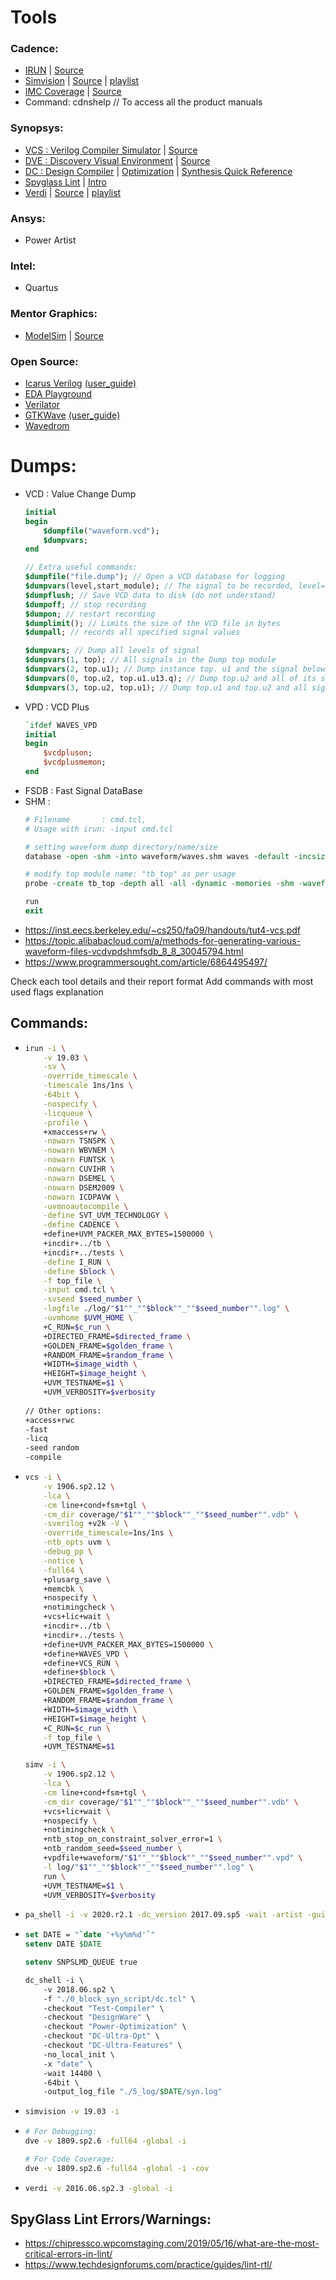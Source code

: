 # Tools

### Cadence:
- [IRUN](https://drive.google.com/file/d/18dzLl3XIZnPw_kemmVF-VQx5XBJ9SwxT/view?usp=sharing) | [Source](https://picture.iczhiku.com/resource/eetop/ShIgepQHdUhOexxx.pdf)
- [Simvision](https://drive.google.com/file/d/1JOQSCrIrwKxRXStDIG_GA_huP6pW3HNC/view?usp=sharing) | [Source](https://citeseerx.ist.psu.edu/viewdoc/download?doi=10.1.1.433.382&rep=rep1&type=pdf) | [playlist](https://www.youtube.com/playlist?list=PLYdInKVfi0KYzCjnkgRgDXFJcKyQRz6eM)
- [IMC Coverage](https://drive.google.com/file/d/1z1Q4rspaa0xT5lJrr-3SWoFCQh2ldCvW/view?usp=sharing) | [Source](https://manualzz.com/doc/33007293/incisive-coverage-user-guide)
- Command: cdnshelp // To access all the product manuals

### Synopsys:
- [VCS : Verilog Compiler Simulator](https://drive.google.com/file/d/1To8u21Pl_CuryNpLlQwiK25aCA24MoHS/view?usp=sharing) | [Source](https://inst.eecs.berkeley.edu/~eecs151/sp18/files/vcsmx_ug.pdf)
- [DVE : Discovery Visual Environment](https://drive.google.com/file/d/1eagThlRKerUdkLRKHSwDLh3rHnHFAE2j/view?usp=sharing) | [Source](https://inst.eecs.berkeley.edu/~eecs151/sp18/files/dve_ug.pdf)
- [DC : Design Compiler](https://drive.google.com/file/d/1xmjnSlzRRf7N7xE0EoveiXwCzGuB-X2B/view?usp=sharing) | [Optimization](https://drive.google.com/file/d/154HjtlSAB0EYDeUYl0uVUSLYgG2k63sY/view?usp=sharing) | [Synthesis Quick Reference](https://drive.google.com/file/d/143h84X9u3HXqhTirs4vC2dmpceAnvZKZ/view?usp=sharing)
- [Spyglass Lint](https://drive.google.com/file/d/1kVlG5hC9Ia-G7GZi1L4tMFQAO96ERccl/view?usp=sharing) | [Intro](https://drive.google.com/file/d/1ZUYFTH4Mrqb8BX1L7nTquXmuvfcD_2Qj/view?usp=sharing)
- [Verdi](https://drive.google.com/file/d/1uXkEujolUXFSajk0vCnvXeC_FlEhwMwW/view?usp=sharing) | [Source](https://pdfslide.net/documents/verdi-3-user-guide-and-tutorial.html) | [playlist](https://www.youtube.com/playlist?list=PLEgCreVKPx5ANYtZgq6S4nZp6lZbNpNEQ)

### Ansys:
- Power Artist

### Intel:
- Quartus

### Mentor Graphics:
- [ModelSim](https://drive.google.com/file/d/1T9Rr25l1ME84lQ3SkxTSaEdIlKmnmM-_/view?usp=sharing) | [Source](https://www.microsemi.com/document-portal/doc_download/136662-modelsim-me-10-5c-user-u-s-manual-for-libero-soc-v11-8)

### Open Source:
- [Icarus Verilog](http://iverilog.icarus.com/) [(user_guide)](https://iverilog.fandom.com/wiki/User_Guide)
- [EDA Playground](https://www.edaplayground.com/)
- [Verilator](https://www.veripool.org/verilator/)
- [GTKWave](http://gtkwave.sourceforge.net/) [(user_guide)](http://inf-server.inf.uth.gr/~konstadel/resources/Icarus_Verilog_GTKWave_guide.pdf)
- [Wavedrom](https://wavedrom.com/)

# Dumps:
- VCD : Value Change Dump
  ```systemverilog
  initial
  begin
      $dumpfile("waveform.vcd");
      $dumpvars;
  end
  
  // Extra useful commands:
  $dumpfile("file.dump"); // Open a VCD database for logging
  $dumpvars(level,start_module); // The signal to be recorded, level=0 means record all
  $dumpflush; // Save VCD data to disk (do not understand)
  $dumpoff; // stop recording
  $dumpon; // restart recording
  $dumplimit(); // Limits the size of the VCD file in bytes
  $dumpall; // records all specified signal values
  
  $dumpvars; // Dump all levels of signal
  $dumpvars(1, top); // All signals in the Dump top module
  $dumpvars(2, top.u1); // Dump instance top. u1 and the signal below it
  $dumpvars(0, top.u2, top.u1.u13.q); // Dump top.u2 and all of its signals below, and the signal top.u1.u13.q.
  $dumpvars(3, top.u2, top.u1); // Dump top.u1 and top.u2 and all signals in the next two layers.
  
  ```
- VPD : VCD Plus
  ```systemverilog
  `ifdef WAVES_VPD
  initial
  begin
      $vcdpluson;
      $vcdplusmemon;
  end
  ```
- FSDB : Fast Signal DataBase
- SHM :
  ```tcl
  # Filename       : cmd.tcl, 
  # Usage with irun: -input cmd.tcl
  
  # setting waveform dump directory/name/size
  database -open -shm -into waveform/waves.shm waves -default -incsize 500M
  
  # modify top module name: "tb_top" as per usage
  probe -create tb_top -depth all -all -dynamic -memories -shm -waveform
  
  run
  exit
  ```
- https://inst.eecs.berkeley.edu/~cs250/fa09/handouts/tut4-vcs.pdf
- https://topic.alibabacloud.com/a/methods-for-generating-various-waveform-files-vcdvpdshmfsdb_8_8_30045794.html
- https://www.programmersought.com/article/6864495497/


Check each tool details and their report format
Add commands with most used flags explanation

## Commands:
- ```bash
  irun -i \
      -v 19.03 \
      -sv \
      -override_timescale \
      -timescale 1ns/1ns \
      -64bit \
      -nospecify \
      -licqueue \
      -profile \
      +xmaccess+rw \
      -nowarn TSNSPK \
      -nowarn WBVNEM \
      -nowarn FUNTSK \
      -nowarn CUVIHR \
      -nowarn DSEMEL \
      -nowarn DSEM2009 \
      -nowarn ICDPAVW \
      -uvmnoautocompile \
      -define SVT_UVM_TECHNOLOGY \
      -define CADENCE \
      +define+UVM_PACKER_MAX_BYTES=1500000 \
      +incdir+../tb \
      +incdir+../tests \
      -define I_RUN \
      -define $block \
      -f top_file \
      -input cmd.tcl \
      -svseed $seed_number \
      -logfile ./log/"$1""_""$block""_""$seed_number"".log" \
      -uvmhome $UVM_HOME \
      +C_RUN=$c_run \
      +DIRECTED_FRAME=$directed_frame \
      +GOLDEN_FRAME=$golden_frame \
      +RANDOM_FRAME=$random_frame \
      +WIDTH=$image_width \
      +HEIGHT=$image_height \
      +UVM_TESTNAME=$1 \
      +UVM_VERBOSITY=$verbosity  
 
  // Other options:
  +access+rwc
  -fast
  -licq
  -seed random
  -compile
  ```
- ```bash
  vcs -i \
      -v 1906.sp2.12 \
      -lca \
      -cm line+cond+fsm+tgl \
      -cm_dir coverage/"$1""_""$block""_""$seed_number"".vdb" \
      -sverilog +v2k -V \
      -override_timescale=1ns/1ns \
      -ntb_opts uvm \
      -debug_pp \
      -notice \
      -full64 \
      +plusarg_save \
      +memcbk \
      +nospecify \
      +notimingcheck \
      +vcs+lic+wait \
      +incdir+../tb \
      +incdir+../tests \
      +define+UVM_PACKER_MAX_BYTES=1500000 \
      +define+WAVES_VPD \
      +define+VCS_RUN \
      +define+$block \
      +DIRECTED_FRAME=$directed_frame \
      +GOLDEN_FRAME=$golden_frame \
      +RANDOM_FRAME=$random_frame \
      +WIDTH=$image_width \
      +HEIGHT=$image_height \
      +C_RUN=$c_run \
      -f top_file \
      +UVM_TESTNAME=$1
  
  simv -i \
      -v 1906.sp2.12 \
      -lca \
      -cm line+cond+fsm+tgl \
      -cm_dir coverage/"$1""_""$block""_""$seed_number"".vdb" \      
      +vcs+lic+wait \
      +nospecify \
      +notimingcheck \
      +ntb_stop_on_constraint_solver_error=1 \
      +ntb_random_seed=$seed_number \
      +vpdfile+waveform/"$1""_""$block""_""$seed_number"".vpd" \
      -l log/"$1""_""$block""_""$seed_number"".log" \
      run \
      +UVM_TESTNAME=$1 \
      +UVM_VERBOSITY=$verbosity      
  ```
- ```bash
  pa_shell -i -v 2020.r2.1 -dc_version 2017.09.sp5 -wait -artist -gui &
  ```
- ```csh
  set DATE = "`date '+%y%m%d'`"
  setenv DATE $DATE
  
  setenv SNPSLMD_QUEUE true
  
  dc_shell -i \
      -v 2018.06.sp2 \
      -f "./0_block_syn_script/dc.tcl" \
      -checkout "Test-Compiler" \
      -checkout "DesignWare" \
      -checkout "Power-Optimization" \
      -checkout "DC-Ultra-Opt" \
      -checkout "DC-Ultra-Features" \
      -no_local_init \
      -x "date" \
      -wait 14400 \
      -64bit \
      -output_log_file "./5_log/$DATE/syn.log"
  ```
- ```bash
  simvision -v 19.03 -i
  ```  
- ```bash
  # For Debugging:
  dve -v 1809.sp2.6 -full64 -global -i
  
  # For Code Coverage:
  dve -v 1809.sp2.6 -full64 -global -i -cov
  ``` 
- ```bash
  verdi -v 2016.06.sp2.3 -global -i
  ```   

## SpyGlass Lint Errors/Warnings:
- https://chipressco.wpcomstaging.com/2019/05/16/what-are-the-most-critical-errors-in-lint/
- https://www.techdesignforums.com/practice/guides/lint-rtl/
